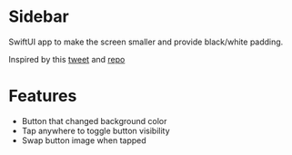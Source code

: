 # Sidebar

SwiftUI app to make the screen smaller and provide black/white padding. 

Inspired by this [tweet](https://twitter.com/tverschoren/status/1382782714680647687) and [repo](https://github.com/verschoren/sidebar) 

# Features
- Button that changed background color
- Tap anywhere to toggle button visibility
- Swap button image when tapped
